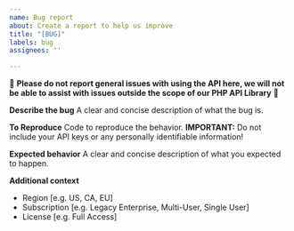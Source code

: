 ```yaml
---
name: Bug report
about: Create a report to help us improve
title: "[BUG]"
labels: bug
assignees: ''

---
```


🛑 **Please do not report general issues with using the API here, we will not be able to assist with issues outside the scope of our PHP API Library** 🛑

**Describe the bug**
A clear and concise description of what the bug is.

**To Reproduce**
Code to reproduce the behavior.
**IMPORTANT:** Do not include your API keys or any personally identifiable information!

**Expected behavior**
A clear and concise description of what you expected to happen.

**Additional context**
 - Region [e.g. US, CA, EU]
 - Subscription [e.g. Legacy Enterprise, Multi-User, Single User]
 - License [e.g. Full Access]
